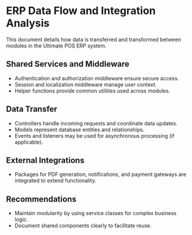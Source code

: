 # ERP Data Flow and Integration Analysis

This document details how data is transferred and transformed between modules in the Ultimate POS ERP system.

## Shared Services and Middleware

- Authentication and authorization middleware ensure secure access.
- Session and localization middleware manage user context.
- Helper functions provide common utilities used across modules.

## Data Transfer

- Controllers handle incoming requests and coordinate data updates.
- Models represent database entities and relationships.
- Events and listeners may be used for asynchronous processing (if applicable).

## External Integrations

- Packages for PDF generation, notifications, and payment gateways are integrated to extend functionality.

## Recommendations

- Maintain modularity by using service classes for complex business logic.
- Document shared components clearly to facilitate reuse.
